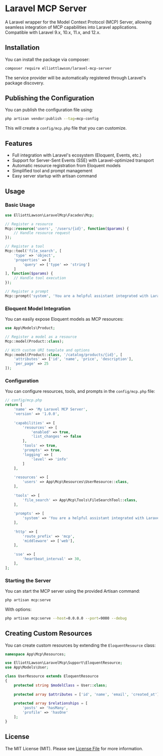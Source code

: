 # Laravel MCP Server

A Laravel wrapper for the Model Context Protocol (MCP) Server, allowing seamless integration of MCP capabilities into Laravel applications. Compatible with Laravel 9.x, 10.x, 11.x, and 12.x.

## Installation

You can install the package via composer:

```bash
composer require elliottlawson/laravel-mcp-server
```

The service provider will be automatically registered through Laravel's package discovery.

## Publishing the Configuration

You can publish the configuration file using:

```bash
php artisan vendor:publish --tag=mcp-config
```

This will create a `config/mcp.php` file that you can customize.

## Features

- Full integration with Laravel's ecosystem (Eloquent, Events, etc.)
- Support for Server-Sent Events (SSE) with Laravel-optimized transport
- Automatic resource registration from Eloquent models
- Simplified tool and prompt management
- Easy server startup with artisan command

## Usage

### Basic Usage

```php
use ElliottLawson\LaravelMcp\Facades\Mcp;

// Register a resource
Mcp::resource('users', '/users/{id}', function($params) {
    // Handle resource request
});

// Register a tool
Mcp::tool('file_search', [
    'type' => 'object',
    'properties' => [
        'query' => ['type' => 'string']
    ]
], function($params) {
    // Handle tool execution
});

// Register a prompt
Mcp::prompt('system', 'You are a helpful assistant integrated with Laravel.');
```

### Eloquent Model Integration

You can easily expose Eloquent models as MCP resources:

```php
use App\Models\Product;

// Register a model as a resource
Mcp::model(Product::class);

// With custom URI template and options
Mcp::model(Product::class, '/catalog/products/{id}', [
    'attributes' => ['id', 'name', 'price', 'description'],
    'per_page' => 25
]);
```

### Configuration

You can configure resources, tools, and prompts in the `config/mcp.php` file:

```php
// config/mcp.php
return [
    'name' => 'My Laravel MCP Server',
    'version' => '1.0.0',
    
    'capabilities' => [
        'resources' => [
            'enabled' => true,
            'list_changes' => false
        ],
        'tools' => true,
        'prompts' => true,
        'logging' => [
            'level' => 'info'
        ]
    ],
    
    'resources' => [
        'users' => App\Mcp\Resources\UserResource::class,
    ],
    
    'tools' => [
        'file_search' => App\Mcp\Tools\FileSearchTool::class,
    ],
    
    'prompts' => [
        'system' => 'You are a helpful assistant integrated with Laravel.',
    ],
    
    'http' => [
        'route_prefix' => 'mcp',
        'middleware' => ['web'],
    ],
    
    'sse' => [
        'heartbeat_interval' => 30,
    ],
];
```

### Starting the Server

You can start the MCP server using the provided Artisan command:

```bash
php artisan mcp:serve
```

With options:

```bash
php artisan mcp:serve --host=0.0.0.0 --port=9000 --debug
```

## Creating Custom Resources

You can create custom resources by extending the `EloquentResource` class:

```php
namespace App\Mcp\Resources;

use ElliottLawson\LaravelMcp\Support\EloquentResource;
use App\Models\User;

class UserResource extends EloquentResource
{
    protected string $modelClass = User::class;
    
    protected array $attributes = ['id', 'name', 'email', 'created_at'];
    
    protected array $relationships = [
        'posts' => 'hasMany',
        'profile' => 'hasOne'
    ];
}
```

## License

The MIT License (MIT). Please see [License File](LICENSE.md) for more information.
